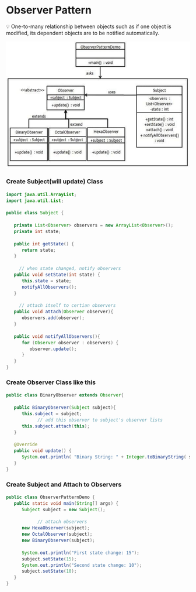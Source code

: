 # Observer Pattern

<aside>
💡 One-to-many relationship between objects such as if one object is modified, its dependent objects are to be notified automatically.

</aside>

![Untitled](observer.png)

### Create Subject(will update) Class

```java
import java.util.ArrayList;
import java.util.List;

public class Subject {

   private List<Observer> observers = new ArrayList<Observer>();
   private int state;

   public int getState() {
      return state;
   }

	 // when state changed, notify observers
   public void setState(int state) {
      this.state = state;
      notifyAllObservers();
   }

	 // attach itself to certian observers
   public void attach(Observer observer){
      observers.add(observer);
   }

   public void notifyAllObservers(){
      for (Observer observer : observers) {
         observer.update();
      }
   }
}
```

### Create Observer Class like this

```java
public class BinaryObserver extends Observer{

   public BinaryObserver(Subject subject){
      this.subject = subject;
			// add this observer to subject's observer lists
      this.subject.attach(this);
   }

   @Override
   public void update() {
      System.out.println( "Binary String: " + Integer.toBinaryString( subject.getState() ) );
   }
}
```

### Create Subject and Attach to Observers

```java
public class ObserverPatternDemo {
   public static void main(String[] args) {
      Subject subject = new Subject();

			// attach observers
      new HexaObserver(subject);
      new OctalObserver(subject);
      new BinaryObserver(subject);

      System.out.println("First state change: 15");
      subject.setState(15);
      System.out.println("Second state change: 10");
      subject.setState(10);
   }
}
```